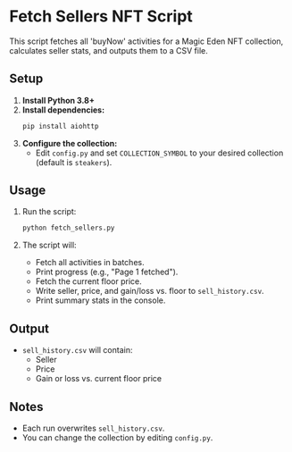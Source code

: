 # Fetch Sellers NFT Script

This script fetches all 'buyNow' activities for a Magic Eden NFT collection, calculates seller stats, and outputs them to a CSV file.

## Setup

1. **Install Python 3.8+**
2. **Install dependencies:**
   ```bash
   pip install aiohttp
   ```
3. **Configure the collection:**
   - Edit `config.py` and set `COLLECTION_SYMBOL` to your desired collection (default is `steakers`).

## Usage

1. Run the script:
   ```bash
   python fetch_sellers.py
   ```

2. The script will:
   - Fetch all activities in batches.
   - Print progress (e.g., "Page 1 fetched").
   - Fetch the current floor price.
   - Write seller, price, and gain/loss vs. floor to `sell_history.csv`.
   - Print summary stats in the console.

## Output
- `sell_history.csv` will contain:
  - Seller
  - Price
  - Gain or loss vs. current floor price

## Notes
- Each run overwrites `sell_history.csv`.
- You can change the collection by editing `config.py`.
